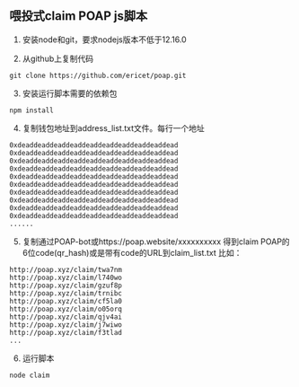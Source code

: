 ## 喂投式claim POAP js脚本

1. 安装node和git，要求nodejs版本不低于12.16.0

2. 从github上复制代码

  ```
  git clone https://github.com/ericet/poap.git
  ```

3. 安装运行脚本需要的依赖包

  ```
  npm install
  ```

4. 复制钱包地址到address_list.txt文件。每行一个地址

  ```
  0xdeaddeaddeaddeaddeaddeaddeaddeaddeaddead
  0xdeaddeaddeaddeaddeaddeaddeaddeaddeaddead
  0xdeaddeaddeaddeaddeaddeaddeaddeaddeaddead
  0xdeaddeaddeaddeaddeaddeaddeaddeaddeaddead
  0xdeaddeaddeaddeaddeaddeaddeaddeaddeaddead
  0xdeaddeaddeaddeaddeaddeaddeaddeaddeaddead
  0xdeaddeaddeaddeaddeaddeaddeaddeaddeaddead
  0xdeaddeaddeaddeaddeaddeaddeaddeaddeaddead
  0xdeaddeaddeaddeaddeaddeaddeaddeaddeaddead
  0xdeaddeaddeaddeaddeaddeaddeaddeaddeaddead
  ......
  ```

5. 复制通过POAP-bot或https://poap.website/xxxxxxxxxx 得到claim POAP的6位code(qr_hash)或是带有code的URL到claim_list.txt
比如：
```
http://poap.xyz/claim/twa7nm
http://poap.xyz/claim/l740wo
http://poap.xyz/claim/gzuf8p
http://poap.xyz/claim/trnibc
http://poap.xyz/claim/cf5la0
http://poap.xyz/claim/o05orq
http://poap.xyz/claim/qjv4ai
http://poap.xyz/claim/j7wiwo
http://poap.xyz/claim/f3tlad
...
```

6. 运行脚本
  ```
  node claim
  ```



